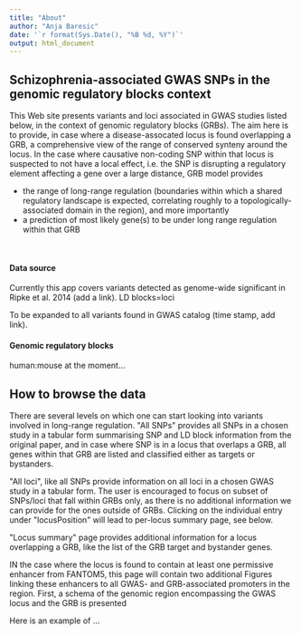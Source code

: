 ```yaml
---
title: "About"
author: "Anja Baresic"
date: '`r format(Sys.Date(), "%B %d, %Y")`'
output: html_document
---
```


## Schizophrenia-associated GWAS SNPs in the genomic regulatory blocks context

This Web site presents variants and loci associated in GWAS studies listed below, in the context of genomic regulatory blocks (GRBs). The aim here is to provide, in case where a disease-assocated locus is found overlapping a GRB, a comprehensive view of the range of conserved synteny around the locus. In the case where causative non-coding SNP within that locus is suspected to not have a local effect, i.e. the SNP is disrupting a regulatory element affecting a gene over a large distance, GRB model provides 

- the range of long-range regulation (boundaries within which a shared regulatory landscape is expected, correlating roughly to a topologically-associated domain in the region), and more importantly
- a prediction of most likely gene(s) to be under long range regulation within that GRB
<br/>


#### Data source
Currently this app covers variants detected as genome-wide significant in Ripke et al. 2014 (add a link). LD blocks=loci

To be expanded to all variants found in GWAS catalog (time stamp, add link).
<br/>

#### Genomic regulatory blocks 
human:mouse at the moment...
<br/>

## How to browse the data
There are several levels on which one can start looking into variants involved in long-range regulation. "All SNPs" provides all SNPs in a chosen study in a tabular form summarising SNP and LD block information from the original paper, and in case where SNP is in a locus that overlaps a GRB, all genes within that GRB are listed and classified either as targets or bystanders. 

"All loci", like all SNPs provide information on all loci in a chosen GWAS study in a tabular form. The user is encouraged to focus on subset of SNPs/loci that fall within GRBs only, as there is no additional information we can provide for the ones outside of GRBs. Clicking on the individual entry under "locusPosition" will lead to per-locus summary page, see below.

"Locus summary" page provides additional information for a locus overlapping a GRB, like the list of the GRB target and bystander genes.

IN the case where the locus is found to contain at least one permissive enhancer from FANTOM5, this page will contain two additional Figures linking these enhancers to all GWAS- and GRB-associated promoters in the region. First, a schema of the genomic region encompassing the GWAS locus and the GRB is presented
<br/>

Here is an example of ...
